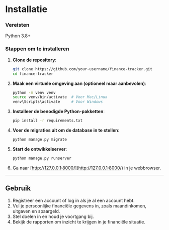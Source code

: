 # Installatie

### Vereisten

Python 3.8+

### Stappen om te installeren

1. **Clone de repository**:

    ```bash
    git clone https://github.com/your-username/finance-tracker.git
    cd finance-tracker
    ```

2. **Maak een virtuele omgeving aan (optioneel maar aanbevolen)**:

    ```bash
    python -m venv venv
    source venv/bin/activate  # Voor Mac/Linux
    venv\Scripts\activate     # Voor Windows
    ```

3. **Installeer de benodigde Python-pakketten**:

    ```bash
    pip install -r requirements.txt
    ```

4. **Voer de migraties uit om de database in te stellen**:

    ```bash
    python manage.py migrate
    ```

5. **Start de ontwikkelserver**:

    ```bash
    python manage.py runserver
    ```

6. Ga naar [http://127.0.0.1:8000/](http://127.0.0.1:8000/) in je webbrowser.

---

## Gebruik

1. Registreer een account of log in als je al een account hebt.
2. Vul je persoonlijke financiële gegevens in, zoals maandinkomen, uitgaven en spaargeld.
3. Stel doelen in en houd je voortgang bij.
4. Bekijk de rapporten om inzicht te krijgen in je financiële situatie.
